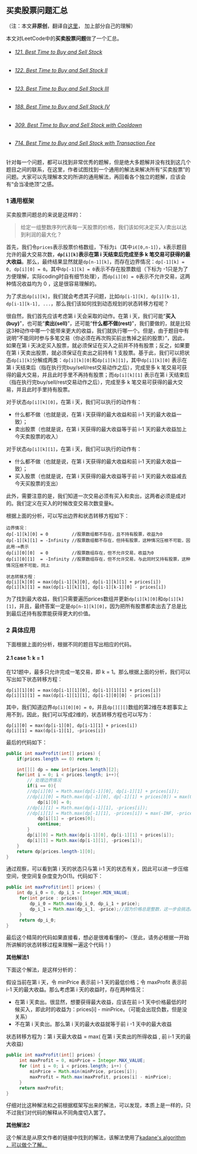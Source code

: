 ## 买卖股票问题汇总

（注：本文**非原创**，翻译自[这里](https://leetcode.com/problems/best-time-to-buy-and-sell-stock-with-transaction-fee/discuss/108870/Most-consistent-ways-of-dealing-with-the-series-of-stock-problems)， 加上部分自己的理解）

本文对LeetCode中的**买卖股票问题**做了一个汇总。

* ###### [121. Best Time to Buy and Sell Stock](https://leetcode-cn.com/problems/best-time-to-buy-and-sell-stock/)

* ###### [122. Best Time to Buy and Sell Stock II](https://leetcode-cn.com/problems/best-time-to-buy-and-sell-stock-ii/)

* ###### [123. Best Time to Buy and Sell Stock III](https://leetcode-cn.com/problems/best-time-to-buy-and-sell-stock-iii/)

* ###### [188. Best Time to Buy and Sell Stock IV](https://leetcode-cn.com/problems/best-time-to-buy-and-sell-stock-iv/)

* ###### [309. Best Time to Buy and Sell Stock with Cooldown](https://leetcode-cn.com/problems/best-time-to-buy-and-sell-stock-with-cooldown/)

* ###### [714. Best Time to Buy and Sell Stock with Transaction Fee](https://leetcode-cn.com/problems/best-time-to-buy-and-sell-stock-with-transaction-fee/)

针对每一个问题，都可以找到非常优秀的题解，但是绝大多题解并没有找到这几个题目之间的联系，在这里，作者试图找到一个通用的解法来解决所有“买卖股票”的问题。大家可以先理解本文的所讲的通用解法，再回看各个独立的题解，应该会有“会当凌绝顶”之感。

### 1 通用框架

买卖股票问题总的来说是这样的：

> 给定一组整数序列代表每一天股票的价格，我们该如何决定买入/卖出以达到利润的最大化？

首先，我们令`prices`表示股票价格数组，下标为`i`（其中`i∈[0,n-1]`），`k`表示题目允许的最大交易次数，**`dp[i][k]`表示在第 i 天结束后完成至多 k 笔交易可获得的最大收益**。那么，最终结果显然就是`dp[n-1][k]`，而存在边界情况：`dp[-1][k] = 0, dp[i][0] = 0`。其中`dp[-1][k] = 0`表示不存在股票数组（下标为 -1只是为了方便理解，实际coding时自有细节处理），而`dp[i][0] = 0`表示不允许交易，这两种情况收益均为 0 ，这是很容易理解的。

为了求出`dp[i][k]`，我们就会考虑其子问题，比如`dp[i-1][k], dp[i][k-1], dp[i-1][k-1], ...`，那么我们该如何找到动态规划的状态转移方程呢？

很自然，我们首先应该考虑第 i 天会采取的动作。在第 i 天，我们可能“**买入(buy)**”，也可能“**卖出(sell)**”，还可能“**什么都不做(rest)**”，我们要做的，就是比较这3种动作中哪一个能带来更大的收益，我们就执行哪一个。但是，由于题目中有说明“不能同时参与多笔交易（你必须在再次购买前出售掉之前的股票）”，因此，如果在第 i 天决定买入股票，就必须保证在买入之前并不持有股票；反之，如果要在第 i 天卖出股票，就必须保证在卖出之前持有 1 支股票。基于此，我们可以把状态`dp[i][k]`分解成两类：`dp[i][k][0]`和`dp[i][k][1]`，其中`dp[i][k][0]` 表示在第 i 天结束后（指在执行完buy/sell/rest交易动作之后），完成至多 k 笔交易可获得的最大交易，并且此时手里不再持有股票；而`dp[i][k][1]` 表示在第 i 天结束后（指在执行完buy/sell/rest交易动作之后），完成至多 k 笔交易可获得的最大交易，并且此时手里持有股票。

对于状态`dp[i][k][0]`，在第 i 天，我们可以执行的动作有：

* 什么都不做（也就是说，在第 i 天获得的最大收益和前 i-1 天的最大收益一致）；
* 卖出股票（也就是说，在第 i 天获得的最大收益等于前 i-1 天的最大收益加上今天卖股票的收入）

对于状态`dp[i][k][1]`，在第 i 天，我们可以执行的动作有：

* 什么都不做（也就是说，在第 i 天获得的最大收益和前 i-1 天的最大收益一致）；
* 买入股票（也就是说，在第 i 天获得的最大收益等于前 i-1 天的最大收益减去今天买股票的支出）

此外，需要注意的是，我们知道一次交易必须有买入和卖出，这两者必须是成对的。我们定义在买入的时候改变交易次数变量k。

根据上面的分析，可以写出边界和状态转移方程如下：

```
边界情况：
dp[-1][k][0] = 0         //股票数组都不存在，且不持有股票，收益为0
dp[-1][k][1] = -Infinity //股票数组都不存在，但持有股票，这种情况压根不可能，因此用-∞表示
dp[i][0][0]  = 0         //股票数组存在，但不允许交易，收益为0
dp[i][0][1]  = -Infinity //股票数组存在，但不允许交易，与此同时又持有股票，这种情况压根不可能，同上

状态转移方程：
dp[i][k][0] = max(dp[i-1][k][0], dp[i-1][k][1] + prices[i])
dp[i][k][1] = max(dp[i-1][k][1], dp[i-1][k-1][0] - prices[i])
```

为了找到最大收益，我们只需要遍历prices数组并更新`dp[i][k][0]`和`dp[i][k][1]`，并且，最终答案一定是`dp[n-1][k][0]`，因为把所有股票都卖出去了总是比到最后还持有股票能获得更大的价值。



### 2 具体应用

下面根据上面的分析，根据不同的题目写出相应的代码。

#### 2.1 case 1: k = 1

在121题中，最多只允许完成一笔交易，即 k = 1。那么根据上面的分析，我们可以写出如下状态转移方程：

```
dp[i][1][0] = max(dp[i-1][1][0], dp[i-1][1][1] + prices[i])
dp[i][1][1] = max(dp[i-1][1][1], dp[i-1][0][0] - prices[i])
```

其中，我们知道边界`dp[i][0][0] = 0`，并且`dp[][][]`数组的第2维在本题事实上用不到，因此，我们可以写成2维的，状态转移方程也可以写为：

```
dp[i][0] = max(dp[i-1][0], dp[i-1][1] + prices[i])
dp[i][1] = max(dp[i-1][1], -prices[i])
```

最后的代码如下：

```java
public int maxProfit(int[] prices) {
	if(prices.length == 0) return 0;

  	int[][] dp = new int[prices.length][2];
  	for(int i = 0; i < prices.length; i++){
    	// 处理边界情况
    	if(i == 0){
      	//dp[i][0] = Math.max(dp[i-1][0], dp[i-1][1] + prices[i]);
     	//dp[i][0] = Math.max(dp[-1][0], dp[-1][1] + prices[0]) = max(0, -INF + prices[i]) = 0
      		dp[i][0] = 0;
      	//dp[i][1] = Math.max(dp[i-1][1], -prices[i]);
      	//dp[i][1] = Math.max(dp[-1][1], -prices[i]) = max(-INF, -prices[0]) = -prices[0]
      		dp[i][1] = -prices[0];
      		continue;
    	}
    	dp[i][0] = Math.max(dp[i-1][0], dp[i-1][1] + prices[i]);
    	dp[i][1] = Math.max(dp[i-1][1], -prices[i]);
  	}
  	return dp[prices.length-1][0];
}
```

通过观察，可以看到第 i 天的状态只与第 i-1 天的状态有关，因此可以进一步压缩空间，使空间复杂度变为O(1)。代码如下：

```java
public int maxProfit(int[] prices) {
	int dp_i_0 = 0, dp_i_1 = Integer.MIN_VALUE;
     for(int price : prices){
         dp_i_0 = Math.max(dp_i_0, dp_i_1 + price);
         dp_i_1 = Math.max(dp_i_1, -price);//因为价格总是整数，这一步会挑选出截至目前为止的最低价格
     }
     return dp_i_0;
}
```

最后这个精简的代码如果直接看，想必是很难看懂的~（至此，请务必根据一开始所讲解的状态转移过程来理解一遍这个代码！）

**其他解法1**

下面这个解法，是这样分析的：

假设当前在第 i 天，令 minPrice 表示前 i-1 天的最低价格；令 maxProfit 表示前 i-1 天的最大收益。那么考虑第 i 天的收益时，存在两种情况：

- 在第 i 天卖出。很显然，想要获得最大收益，应该在前 i-1 天中价格最低的时候买入，即此时的收益为：prices[i] - minPrice。（可能会出现负数，但是没关系）
- 不在第 i 天卖出。那么第 i 天的最大收益就等于前 i -1 天中的最大收益

状态转移方程为：第 i 天最大收益 = max( 在第 i 天卖出的所得收益 , 前 i-1 天的最大收益)

```java
public int maxProfit(int[] prices) {
     int maxProfit = 0, minPrice = Integer.MAX_VALUE;
     for (int i = 0; i < prices.length; i++) {
         minPrice = Math.min(minPrice, prices[i]);
         maxProfit = Math.max(maxProfit, prices[i] - minPrice);
     }
     return maxProfit;
}
```

仔细对比这种解法和之前根据框架写出来的解法，可以发现，本质上是一样的，只不过我们对代码的解释从不同角度切入罢了。



**其他解法2**

这个解法是从原文作者的链接中找到的解法，该解法使用了[kadane's algorithm ，可以做个了解。](https://en.wikipedia.org/wiki/Maximum_subarray_problem#Kadane's_algorithm)

```

```





